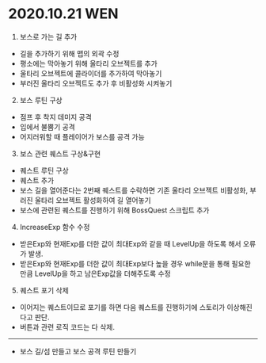 # 2020.10.21 WEN

1. 보스로 가는 길 추가
  - 길을 추가하기 위해 맵의 외곽 수정
  - 평소에는 막아놓기 위해 울타리 오브젝트를 추가 
  - 울타리 오브젝트에 콜라이더를 추가하여 막아놓기
  - 부러진 울타리 오브젝트도 추가 후 비활성화 시켜놓기
2. 보스 루틴 구상
  - 점프 후 착지 데미지 공격
  - 입에서 불뿜기 공격
  - 어지러워할 때 플레이어가 보스를 공격 가능
3. 보스 관련 퀘스트 구상&구현
  - 퀘스트 루틴 구상
  - 퀘스트 추가
  - 보스 길을 열어준다는 2번째 퀘스트를 수락하면 기존 울타리 오브젝트 비활성화, 부러진 울타리 오브젝트 활성화하여 길 열어놓기
  - 보스에 관련된 퀘스트를 진행하기 위해 BossQuest 스크립트 추가 
4. IncreaseExp 함수 수정
  - 받은Exp와 현재Exp를 더한 값이 최대Exp와 같을 때 LevelUp을 하도록 해서 오류가 발생.
  - 받은Exp와 현재Exp를 더한 값이 최대Exp보다 높을 경우 while문을 통해 필요한 만큼 LevelUp을 하고 남은Exp값을 더해주도록 수정 
5. 퀘스트 포기 삭제
  - 이어지는 퀘스트이므로 포기를 하면 다음 퀘스트를 진행하기에 스토리가 이상해진다고 판단. 
  - 버튼과 관련 로직 코드는 다 삭제.


***


- 보스 길/섬 만들고 보스 공격 루틴 만들기 